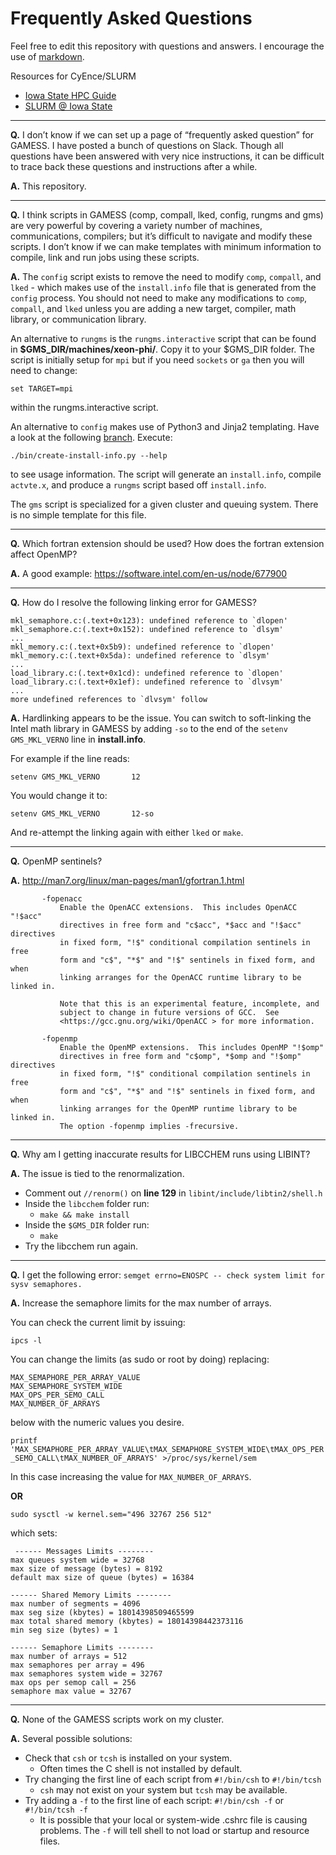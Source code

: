 # Frequently Asked Questions

Feel free to edit this repository with questions and answers. I encourage the use of [markdown](https://github.com/adam-p/markdown-here/wiki/Markdown-Cheatsheet).

Resources for CyEnce/SLURM

*  [Iowa State HPC Guide](https://www.hpc.iastate.edu/guides)
*  [SLURM @ Iowa State](https://www.hpc.iastate.edu/sites/default/files/uploads/HPCHowTo/2018%20April%2011%20How%20to%20Use%20Condo-CyEnce.pdf )

----

**Q.**  I don’t know if we can set up a page of “frequently asked question” for GAMESS. I have posted a bunch of questions on Slack. Though all questions have been answered with very nice instructions, it can be difficult to trace back these questions and instructions after a while.

**A.**  This repository.

----

**Q.**  I think scripts in GAMESS (comp, compall, lked, config, rungms and gms) are very powerful by covering a variety number of machines, communications, compilers; but it’s difficult to navigate and modify these scripts. I don’t know if we can make templates with minimum information to compile, link and run jobs using these scripts.

**A.**  The `config` script exists to remove the need to modify `comp`, `compall`, and `lked` - which makes use of the `install.info` file that is generated from the `config` process.  You should not need to make any modifications to `comp`, `compall`, and `lked` unless you are adding a new target, compiler, math library, or communication library.

   An alternative to `rungms` is the `rungms.interactive` script that can be found in **$GMS_DIR/machines/xeon-phi/**. Copy it to your $GMS_DIR folder. The script is initially setup for `mpi` but if you need `sockets` or `ga` then you will need to change:

`set TARGET=mpi`

within the rungms.interactive script.

An alternative to `config` makes use of Python3 and Jinja2 templating. Have a look at the following [branch](https://github.com/gms-bbg/gamess/tree/saromleang/jinja-templating). Execute:

`./bin/create-install-info.py --help`

to see usage information.  The script will generate an `install.info`, compile `actvte.x`, and produce a `rungms` script based off `install.info`.

The `gms` script is specialized for a given cluster and queuing system. There is no simple template for this file.

----

**Q.**  Which fortran extension should be used? How does the fortran extension affect OpenMP?

**A.**  A good example: https://software.intel.com/en-us/node/677900

----
**Q.**  How do I resolve the following linking error for GAMESS?
```
mkl_semaphore.c:(.text+0x123): undefined reference to `dlopen'
mkl_semaphore.c:(.text+0x152): undefined reference to `dlsym'
...
mkl_memory.c:(.text+0x5b9): undefined reference to `dlopen'
mkl_memory.c:(.text+0x5da): undefined reference to `dlsym'
...
load_library.c:(.text+0x1cd): undefined reference to `dlopen'
load_library.c:(.text+0x1ef): undefined reference to `dlvsym'
...
more undefined references to `dlvsym' follow
```

**A.**  Hardlinking appears to be the issue. You can switch to soft-linking the Intel math library in GAMESS by adding `-so` to the end of the `setenv GMS_MKL_VERNO` line in **install.info**.

For example if the line reads:
```
setenv GMS_MKL_VERNO       12
```

You would change it to:
```
setenv GMS_MKL_VERNO       12-so
```

And re-attempt the linking again with either `lked` or `make`.

----
**Q.** OpenMP sentinels?

**A.**
http://man7.org/linux/man-pages/man1/gfortran.1.html

```
       -fopenacc
           Enable the OpenACC extensions.  This includes OpenACC "!$acc"
           directives in free form and "c$acc", *$acc and "!$acc" directives
           in fixed form, "!$" conditional compilation sentinels in free
           form and "c$", "*$" and "!$" sentinels in fixed form, and when
           linking arranges for the OpenACC runtime library to be linked in.

           Note that this is an experimental feature, incomplete, and
           subject to change in future versions of GCC.  See
           <https://gcc.gnu.org/wiki/OpenACC > for more information.

       -fopenmp
           Enable the OpenMP extensions.  This includes OpenMP "!$omp"
           directives in free form and "c$omp", *$omp and "!$omp" directives
           in fixed form, "!$" conditional compilation sentinels in free
           form and "c$", "*$" and "!$" sentinels in fixed form, and when
           linking arranges for the OpenMP runtime library to be linked in.
           The option -fopenmp implies -frecursive.
```
----
**Q.** Why am I getting inaccurate results for LIBCCHEM runs using LIBINT?

**A.** The issue is tied to the renormalization.  
*  Comment out `//renorm()` on **line 129** in `libint/include/libtin2/shell.h`
*  Inside the `libcchem` folder run:
   *  `make && make install`
*  Inside the `$GMS_DIR` folder run:
   *  `make`
*  Try the libcchem run again.
----
**Q.** I get the following error: `semget errno=ENOSPC -- check system limit for sysv semaphores.`

**A.** Increase the semaphore limits for the max number of arrays.

You can check the current limit by issuing:

`ipcs -l`

You can change the limits (as sudo or root by doing) replacing:

```
MAX_SEMAPHORE_PER_ARRAY_VALUE
MAX_SEMAPHORE_SYSTEM_WIDE
MAX_OPS_PER_SEMO_CALL
MAX_NUMBER_OF_ARRAYS
```

below with the numeric values you desire.

`printf 'MAX_SEMAPHORE_PER_ARRAY_VALUE\tMAX_SEMAPHORE_SYSTEM_WIDE\tMAX_OPS_PER_SEMO_CALL\tMAX_NUMBER_OF_ARRAYS' >/proc/sys/kernel/sem`

In this case increasing the value for `MAX_NUMBER_OF_ARRAYS`.

**OR**

```
sudo sysctl -w kernel.sem="496 32767 256 512"
```

which sets:

```
 ------ Messages Limits --------
max queues system wide = 32768
max size of message (bytes) = 8192
default max size of queue (bytes) = 16384

------ Shared Memory Limits --------
max number of segments = 4096
max seg size (kbytes) = 18014398509465599
max total shared memory (kbytes) = 18014398442373116
min seg size (bytes) = 1

------ Semaphore Limits --------
max number of arrays = 512
max semaphores per array = 496
max semaphores system wide = 32767
max ops per semop call = 256
semaphore max value = 32767
```
----
**Q.** None of the GAMESS scripts work on my cluster.

**A.** Several possible solutions:

*  Check that `csh` or `tcsh` is installed on your system.
    *  Often times the C shell is not installed by default.
*  Try changing the first line of each script from `#!/bin/csh` to `#!/bin/tcsh`
    *  `csh` may not exist on your system but `tcsh` may be available.
*  Try adding a `-f` to the first line of each script: `#!/bin/csh -f` or `#!/bin/tcsh -f`
    *  It is possible that your local or system-wide .cshrc file is causing problems.  The `-f` will tell shell to not load or startup and resource files.
